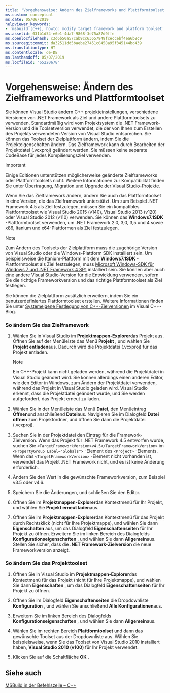 ```yaml
---
title: 'Vorgehensweise: Ändern des Zielframeworks und Plattformtoolset'
ms.custom: conceptual
ms.date: 05/06/2019
helpviewer_keywords:
- 'msbuild (c++), howto: modify target framework and platform toolset'
ms.assetid: 031b1d54-e6e1-4da7-9868-3e75a87d9ffe
ms.openlocfilehash: c3d6b50a57cab9cc63657949fceccebf4ea6b8c9
ms.sourcegitcommit: da32511dd5baebe27451c0458a95f345144bd439
ms.translationtype: HT
ms.contentlocale: de-DE
ms.lasthandoff: 05/07/2019
ms.locfileid: "65220678"
---
```

# <a name="how-to-modify-the-target-framework-and-platform-toolset"></a>Vorgehensweise: Ändern des Zielframeworks und Plattformtoolset

Sie können Visual Studio ändern C++ projekteinstellungen, verschiedene Versionen von .NET Framework als Ziel und andere Plattformtoolsets zu verwenden. Standardmäßig wird vom Projektsystem die .NET Framework-Version und die Toolsetversion verwendet, die der von Ihnen zum Erstellen des Projekts verwendeten Version von Visual Studio entsprechen. Sie können das Toolset der Zielplattform ändern, indem Sie die Projekteigenschaften ändern. Das Zielframework kann durch Bearbeiten der Projektdatei (.vcxproj) geändert werden. Sie müssen keine separate CodeBase für jedes Kompilierungsziel verwenden.

> [!IMPORTANT]
>  Einige Editionen unterstützen möglicherweise geänderte Zielframeworks oder Plattformtoolsets nicht. Weitere Informationen zur Kompatibilität finden Sie unter [Übertragung, Migration und Upgrade der Visual Studio-Projekte](/visualstudio/porting/port-migrate-and-upgrade-visual-studio-projects).

Wenn Sie das Zielframework ändern, ändern Sie auch das Plattformtoolset in eine Version, die das Zielframework unterstützt. Um zum Beispiel .NET Framework 4.5 als Ziel festzulegen, müssen Sie ein kompatibles Plattformtoolset wie Visual Studio 2015 (v140), Visual Studio 2013 (v120) oder Visual Studio 2012 (v110) verwenden. Sie können das **Windows7.1SDK** -Plattformtoolset verwenden, um .NET Framework 2.0, 3,0, 3,5 und 4 sowie x86, Itanium und x64-Plattformen als Ziel festzulegen.

> [!NOTE]
>  Zum Ändern des Toolsets der Zielplattform muss die zugehörige Version von Visual Studio oder die Windows-Plattform SDK installiert sein. Um beispielsweise die Itanium-Plattform mit dem **Windows7.1SDK** -Plattformtoolset als Ziel festzulegen, muss [Microsoft Windows-SDK für Windows 7 und .NET Framework 4 SP1](http://www.microsoft.com/download/details.aspx?id=8279) installiert sein. Sie können aber auch eine andere Visual Studio-Version für die Entwicklung verwenden, sofern Sie die richtige Frameworkversion und das richtige Plattformtoolset als Ziel festlegen.

Sie können die Zielplattform zusätzlich erweitern, indem Sie ein benutzerdefiniertes Plattformtoolset erstellen. Weitere Informationen finden Sie unter [Systemeigene Festlegung von C++-Zielversionen](https://blogs.msdn.microsoft.com/vcblog/2009/12/08/c-native-multi-targeting/) im Visual C++-Blog.

### <a name="to-change-the-target-framework"></a>So ändern Sie das Zielframework

1. Wählen Sie in Visual Studio im **Projektmappen-Explorer**das Projekt aus. Öffnen Sie auf der Menüleiste das Menü **Projekt** , und wählen Sie **Projekt entladen**aus. Dadurch wird die Projektdatei (.vcxproj) für das Projekt entladen.

    > [!NOTE]
    >  Ein C++-Projekt kann nicht geladen werden, während die Projektdatei in Visual Studio geändert wird. Sie können allerdings einen anderen Editor, wie den Editor in Windows, zum Ändern der Projektdatei verwenden, während das Projekt in Visual Studio geladen wird. Visual Studio erkennt, dass die Projektdatei geändert wurde, und Sie werden aufgefordert, das Projekt erneut zu laden.

1. Wählen Sie in der Menüleiste das Menü **Datei**, den Menüeintrag **Öffnen**und anschließend **Datei**aus. Navigieren Sie im Dialogfeld **Datei öffnen** zum Projektordner, und öffnen Sie dann die Projektdatei (.vcxproj).

1. Suchen Sie in der Projektdatei den Eintrag für die Framework-Zielversion. Wenn das Projekt für .NET Framework 4.5 entworfen wurde, suchen Sie `<TargetFrameworkVersion>v4.5</TargetFrameworkVersion>` im `<PropertyGroup Label="Globals">` -Element des `<Project>` -Elements. Wenn das `<TargetFrameworkVersion>` -Element nicht vorhanden ist, verwendet das Projekt .NET Framework nicht, und es ist keine Änderung erforderlich.

1. Ändern Sie den Wert in die gewünschte Frameworkversion,  zum Beispiel v3.5 oder v4.6.

1. Speichern Sie die Änderungen, und schließen Sie den Editor.

1. Öffnen Sie im **Projektmappen-Explorer**das Kontextmenü für Ihr Projekt, und wählen Sie **Projekt erneut laden**aus.

1. Öffnen Sie im **Projektmappen-Explorer**das Kontextmenü für das Projekt durch Rechtsklick (nicht für Ihre Projektmappe), und wählen Sie dann **Eigenschaften** aus, um das Dialogfeld **Eigenschaftenseiten** für Ihr Projekt zu öffnen. Erweitern Sie im linken Bereich des Dialogfelds **Konfigurationseigenschaften** , und wählen Sie dann **Allgemein**aus. Stellen Sie sicher, dass die **.NET Framework-Zielversion** die neue Frameworkversion anzeigt.

### <a name="to-change-the-project-toolset"></a>So ändern Sie das Projekttoolset

1. Öffnen Sie in Visual Studio im **Projektmappen-Explorer**das Kontextmenü für das Projekt (nicht für Ihre Projektmappe), und wählen Sie dann **Eigenschaften** , um das Dialogfeld **Eigenschaftenseiten** für Ihr Projekt zu öffnen.

1. Öffnen Sie im Dialogfeld **Eigenschaftenseiten** die Dropdownliste **Konfiguration** , und wählen Sie anschließend **Alle Konfigurationen**aus.

1. Erweitern Sie im linken Bereich des Dialogfelds **Konfigurationseigenschaften** , und wählen Sie dann **Allgemein**aus.

1. Wählen Sie im rechten Bereich **Plattformtoolset** und dann das gewünschte Toolset aus der Dropdownliste aus. Wählen Sie beispielsweise, wenn Sie das Toolset von Visual Studio 2010 installiert haben, **Visual Studio 2010 (v100)** für Ihr Projekt verwendet.

1. Klicken Sie auf die Schaltfläche **OK** .

## <a name="see-also"></a>Siehe auch

[MSBuild in der Befehlszeile – C++](msbuild-visual-cpp.md)
